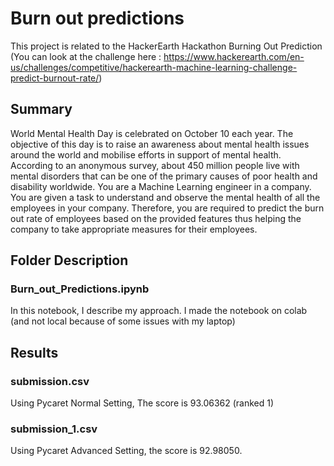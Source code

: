 # Burn out predictions

This project is related to the HackerEarth Hackathon Burning Out Prediction  (You can look at the challenge here : https://www.hackerearth.com/en-us/challenges/competitive/hackerearth-machine-learning-challenge-predict-burnout-rate/)

## Summary
World Mental Health Day is celebrated on October 10 each year. The objective of this day is to raise an awareness about mental health issues around the world and mobilise efforts in support of mental health. According to an anonymous survey, about 450 million people live with mental disorders that can be one of the primary causes of poor health and disability worldwide.
You are a Machine Learning engineer in a company. You are given a task to understand and observe the mental health of all the employees in your company. Therefore, you are required to predict the burn out rate of employees based on the provided features thus helping the company to take appropriate measures for their employees.

## Folder Description

### Burn_out_Predictions.ipynb
In this notebook, I describe my approach. 
I made the notebook on colab (and not local because of some issues with my laptop)

## Results

### submission.csv
Using Pycaret Normal Setting, The score is 93.06362 (ranked 1)

### submission_1.csv
Using Pycaret Advanced Setting, the score is 92.98050.

